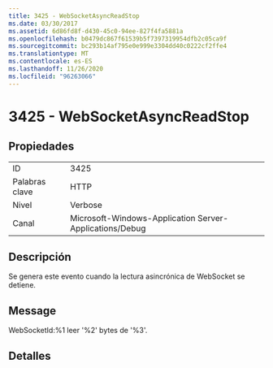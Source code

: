 ```yaml
---
title: 3425 - WebSocketAsyncReadStop
ms.date: 03/30/2017
ms.assetid: 6d86fd8f-d430-45c0-94ee-827f4fa5881a
ms.openlocfilehash: b0479dc867f61539b5f7397319954dfb2c05ca9f
ms.sourcegitcommit: bc293b14af795e0e999e3304dd40c0222cf2ffe4
ms.translationtype: MT
ms.contentlocale: es-ES
ms.lasthandoff: 11/26/2020
ms.locfileid: "96263066"
---
```

# <a name="3425---websocketasyncreadstop"></a>3425 - WebSocketAsyncReadStop

## <a name="properties"></a>Propiedades  
  
|||  
|-|-|  
|ID|3425|  
|Palabras clave|HTTP|  
|Nivel|Verbose|  
|Canal|Microsoft-Windows-Application Server-Applications/Debug|  
  
## <a name="description"></a>Descripción  

 Se genera este evento cuando la lectura asincrónica de WebSocket se detiene.  
  
## <a name="message"></a>Message  

 WebSocketId:%1 leer '%2' bytes de '%3'.  
  
## <a name="details"></a>Detalles
